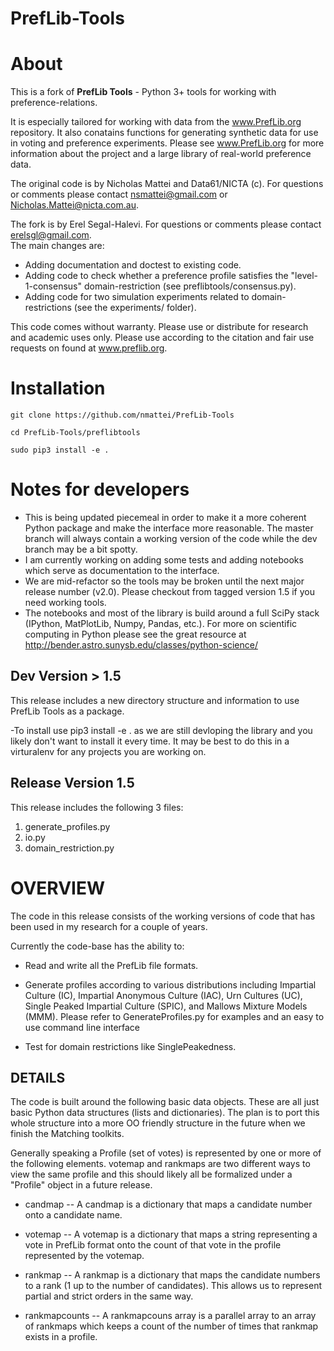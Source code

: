 # PrefLib-Tools

# About
This is a fork of **PrefLib Tools** - Python 3+ tools for working with preference-relations. 

It is especially tailored for working with 
data from the www.PrefLib.org repository. 
It also conatains functions for generating synthetic data for use in voting and preference experiments. Please see www.PrefLib.org for more information about the project and a large library of real-world preference data.

The original code is by Nicholas Mattei and Data61/NICTA (c). For questions or comments please contact nsmattei@gmail.com or Nicholas.Mattei@nicta.com.au.

The fork is by Erel Segal-Halevi. For questions or comments please contact erelsgl@gmail.com.  
The main changes are:

* Adding documentation and doctest to existing code.
* Adding code to check whether a preference profile satisfies the "level-1-consensus" domain-restriction (see preflibtools/consensus.py).
* Adding code for two simulation experiments related to domain-restrictions (see the experiments/ folder).

This code comes without warranty. Please use or distribute for research and academic uses only. 
Please use according to the citation and fair use requests on found at www.preflib.org.

# Installation
    git clone https://github.com/nmattei/PrefLib-Tools

    cd PrefLib-Tools/preflibtools

    sudo pip3 install -e .

# Notes for developers
- This is being updated piecemeal in order to make it a more coherent Python package and make the interface more reasonable.  The master branch will always contain a working version of the code while the dev branch may be a bit spotty.
- I am currently working on adding some tests and adding notebooks which serve as documentation to the interface.
- We are mid-refactor so the tools may be broken until the next major release number (v2.0).  Please checkout from tagged version 1.5 if you need working tools.
- The notebooks and most of the library is build around a full SciPy stack (IPython, MatPlotLib, Numpy, Pandas, etc.).  For more on scientific computing in Python please see the great resource at http://bender.astro.sunysb.edu/classes/python-science/

## Dev Version > 1.5
This release includes a new directory structure and information to use PrefLib Tools as a package.

-To install use pip3 install -e . as we are still devloping the library and you likely don't want to install it every time.  It may be best to do this in a virturalenv for any projects you are working on.

## Release Version 1.5

This release includes the following 3 files:

1. generate_profiles.py
2. io.py
3. domain_restriction.py

# OVERVIEW

The code in this release consists of the working versions of code that has
been used in my research for a couple of years.

Currently the code-base has the ability to:

- Read and write all the PrefLib file formats.

- Generate profiles according to various distributions including
	Impartial Culture (IC), Impartial Anonymous Culture (IAC),
	Urn Cultures (UC), Single Peaked Impartial Culture (SPIC),
	and Mallows Mixture Models (MMM).  Please refer to
	GenerateProfiles.py for examples and an easy to use command line interface

- Test for domain restrictions like SinglePeakedness.

## DETAILS

The code is built around the following basic data objects.  These are all
just basic Python data structures (lists and dictionaries).  The plan is to port this whole structure into a more OO friendly structure in the future when we finish the Matching toolkits.

Generally speaking a Profile (set of votes) is represented by one or more of the following elements.  votemap and rankmaps are two different ways to view the same profile and this should likely all be formalized under a "Profile" object in a future release.

- candmap
	-- A candmap is a dictionary that maps a candidate number onto a
	candidate name.

- votemap
	-- A votemap is a dictionary that maps a string representing
	a vote in PrefLib format onto the count of that vote in the
	profile represented by the votemap.

- rankmap
	-- A rankmap is a dictionary that maps the candidate numbers
	to a rank (1 up to the number of candidates).  This
	allows us to represent partial and strict orders in
	the same way.

- rankmapcounts
	-- A rankmapcouns array is a parallel array to an array of rankmaps
	which keeps a count of the number of times that rankmap exists
	in a profile.

